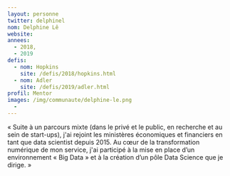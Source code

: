 ```yaml
---
layout: personne
twitter: delphinel
nom: Delphine Lê
website:
annees: 
  - 2018, 
  - 2019
defis: 
  - nom: Hopkins
    site: /defis/2018/hopkins.html
  - nom: Adler
    site: /defis/2019/adler.html
profil: Mentor
images: /img/communaute/delphine-le.png
  - 
---
```


« Suite à un parcours mixte (dans le privé et le public, en recherche et
au sein de start-ups), j'ai rejoint les ministères
économiques et financiers en tant que data scientist depuis 2015. Au
cœur de la transformation numérique de mon service, j'ai participé à
la mise en place d’un environnement « Big Data » et à la création d’un
pôle Data Science que je dirige. »
